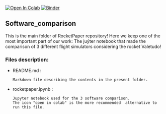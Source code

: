 [![Open In Colab](https://colab.research.google.com/assets/colab-badge.svg)](https://colab.research.google.com/github/Projeto-Jupiter/RocketPaper/blob/main/Software_comparison/rocketpaper.ipynb)
[![Binder](https://mybinder.org/badge_logo.svg)](https://mybinder.org/v2/gh/Projeto-Jupiter/RocketPaper/main?filepath=Software_comparison%2Frocketpaper.ipynb)


## Software_comparison

This is the main folder of RocketPaper repository!
Here we keep one of the most important part of our work: 
The juýter notebook that made the comparison of 3 different flight simulators considering the rocket Valetudo!

### Files description:

- README.md : 

      Markdown file describing the contents in the present folder.
      
- rocketpaper.ipynb : 

      Jupyter notebook used for the 3 software comparison.
      The icon "open in colab" is the more recommended  alternative to run this file.
